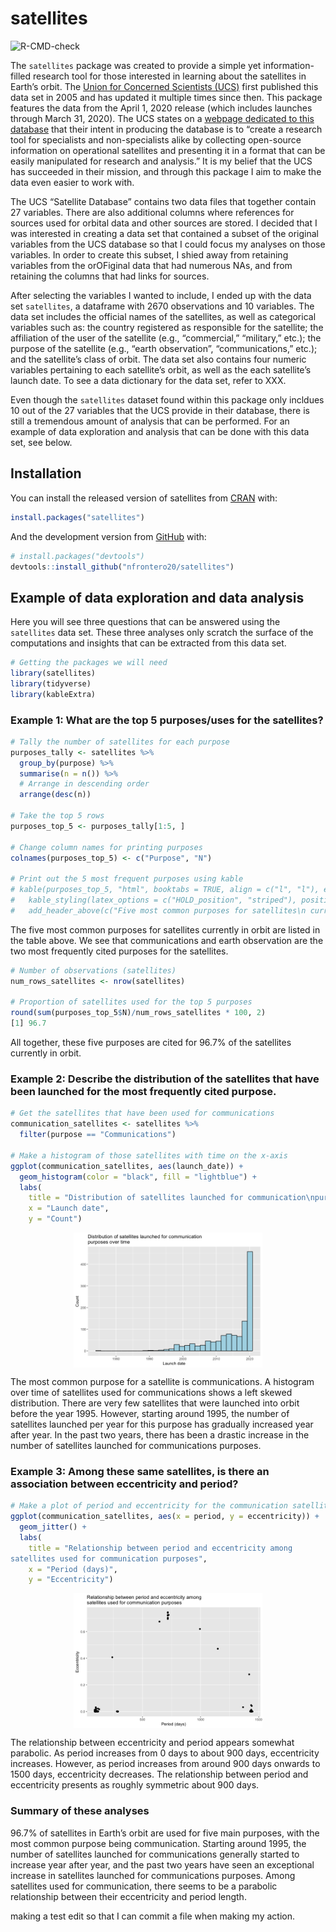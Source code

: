 
# satellites

<!-- badges: start -->

![R-CMD-check](https://github.com/nfrontero20/satellites/workflows/R-CMD-check/badge.svg)
<!-- badges: end -->

The `satellites` package was created to provide a simple yet
information-filled research tool for those interested in learning about
the satellites in Earth’s orbit. The [Union for Concerned Scientists
(UCS)](https://www.ucsusa.org/) first published this data set in 2005
and has updated it multiple times since then. This package features the
data from the April 1, 2020 release (which includes launches through
March 31, 2020). The UCS states on a [webpage dedicated to this
database](https://www.ucsusa.org/resources/satellite-database) that
their intent in producing the database is to “create a research tool for
specialists and non-specialists alike by collecting open-source
information on operational satellites and presenting it in a format that
can be easily manipulated for research and analysis.” It is my belief
that the UCS has succeeded in their mission, and through this package I
aim to make the data even easier to work with.

The UCS “Satellite Database” contains two data files that together
contain 27 variables. There are also additional columns where references
for sources used for orbital data and other sources are stored. I
decided that I was interested in creating a data set that contained a
subset of the original variables from the UCS database so that I could
focus my analyses on those variables. In order to create this subset, I
shied away from retaining variables from the orOFiginal data that had
numerous NAs, and from retaining the columns that had links for sources.

After selecting the variables I wanted to include, I ended up with the
data set `satellites`, a dataframe with 2670 observations and 10
variables. The data set includes the official names of the satellites,
as well as categorical variables such as: the country registered as
responsible for the satellite; the affiliation of the user of the
satellite (e.g., “commercial,” “military,” etc.); the purpose of the
satellite (e.g., “earth observation”, “communications,” etc.); and the
satellite’s class of orbit. The data set also contains four numeric
variables pertaining to each satellite’s orbit, as well as the each
satellite’s launch date. To see a data dictionary for the data set,
refer to XXX.

Even though the `satellites` dataset found within this package only
incldues 10 out of the 27 variables that the UCS provide in their
database, there is still a tremendous amount of analysis that can be
performed. For an example of data exploration and analysis that can be
done with this data set, see below.

## Installation

You can install the released version of satellites from
[CRAN](https://CRAN.R-project.org) with:

``` r
install.packages("satellites")
```

And the development version from [GitHub](https://github.com/) with:

``` r
# install.packages("devtools")
devtools::install_github("nfrontero20/satellites")
```

## Example of data exploration and data analysis

Here you will see three questions that can be answered using the
`satellites` data set. These three analyses only scratch the surface of
the computations and insights that can be extracted from this data set.

``` r
# Getting the packages we will need
library(satellites)
library(tidyverse)
library(kableExtra)
```

### Example 1: What are the top 5 purposes/uses for the satellites?

``` r
# Tally the number of satellites for each purpose
purposes_tally <- satellites %>% 
  group_by(purpose) %>% 
  summarise(n = n()) %>% 
  # Arrange in descending order
  arrange(desc(n)) 

# Take the top 5 rows
purposes_top_5 <- purposes_tally[1:5, ]

# Change column names for printing purposes
colnames(purposes_top_5) <- c("Purpose", "N")

# Print out the 5 most frequent purposes using kable
# kable(purposes_top_5, "html", booktabs = TRUE, align = c("l", "l"), escape = FALSE) %>%
#   kable_styling(latex_options = c("HOLD_position", "striped"), position="center") %>%
#   add_header_above(c("Five most common purposes for satellites\n currently in orbit" = 2))
```

The five most common purposes for satellites currently in orbit are
listed in the table above. We see that communications and earth
observation are the two most frequently cited purposes for the
satellites.

``` r
# Number of observations (satellites)
num_rows_satellites <- nrow(satellites)

# Proportion of satellites used for the top 5 purposes
round(sum(purposes_top_5$N)/num_rows_satellites * 100, 2)
[1] 96.7
```

All together, these five purposes are cited for 96.7% of the satellites
currently in orbit.

### Example 2: Describe the distribution of the satellites that have been launched for the most frequently cited purpose.

``` r
# Get the satellites that have been used for communications
communication_satellites <- satellites %>% 
  filter(purpose == "Communications")

# Make a histogram of those satellites with time on the x-axis
ggplot(communication_satellites, aes(launch_date)) + 
  geom_histogram(color = "black", fill = "lightblue") + 
  labs(
    title = "Distribution of satellites launched for communication\npurposes over time",
    x = "Launch date",
    y = "Count")
```

<img src="man/figures/README-unnamed-chunk-5-1.png" width="60%" style="display: block; margin: auto;" />

The most common purpose for a satellite is communications. A histogram
over time of satellites used for communications shows a left skewed
distribution. There are very few satellites that were launched into
orbit before the year 1995. However, starting around 1995, the number of
satellites launched per year for this purpose has gradually increased
year after year. In the past two years, there has been a drastic
increase in the number of satellites launched for communications
purposes.

### Example 3: Among these same satellites, is there an association between eccentricity and period?

``` r
# Make a plot of period and eccentricity for the communication satellites
ggplot(communication_satellites, aes(x = period, y = eccentricity)) + 
  geom_jitter() + 
  labs(
    title = "Relationship between period and eccentricity among
satellites used for communication purposes",
    x = "Period (days)",
    y = "Eccentricity")
```

<img src="man/figures/README-unnamed-chunk-6-1.png" width="60%" style="display: block; margin: auto;" />

The relationship between eccentricity and period appears somewhat
parabolic. As period increases from 0 days to about 900 days,
eccentricity increases. However, as period increases from around 900
days onwards to 1500 days, eccentricity decreases. The relationship
between period and eccentricity presents as roughly symmetric about 900
days.

### Summary of these analyses

96.7% of satellites in Earth’s orbit are used for five main purposes,
with the most common purpose being communication. Starting around 1995,
the number of satellites launched for communications generally started
to increase year after year, and the past two years have seen an
exceptional increase in satellites launched for communications purposes.
Among satellites used for communication, there seems to be a parabolic
relationship between their eccentricity and period length.

making a test edit so that I can commit a file when making my action.
